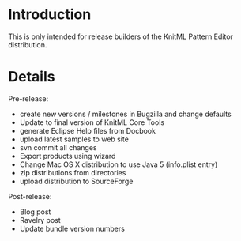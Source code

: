 # Introduction #

This is only intended for release builders of the KnitML Pattern Editor distribution.

# Details #

Pre-release:
  * create new versions / milestones in Bugzilla and change defaults
  * Update to final version of KnitML Core Tools
  * generate Eclipse Help files from Docbook
  * upload latest samples to web site
  * svn commit all changes
  * Export products using wizard
  * Change Mac OS X distribution to use Java 5 (info.plist entry)
  * zip distributions from directories
  * upload distribution to SourceForge

Post-release:
  * Blog post
  * Ravelry post
  * Update bundle version numbers